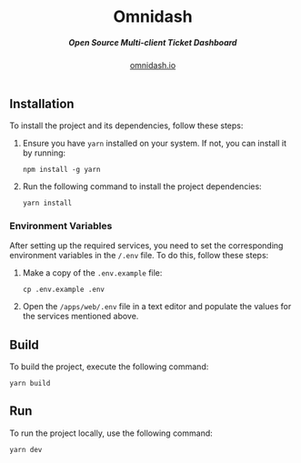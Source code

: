 <div align="center">
    <h1 align="center">Omnidash</h1>
    <h5>Open Source Multi-client Ticket Dashboard</h5>
</div>

<div align="center">
  <a href="https://omnidash.io?ref=github">omnidash.io</a>
</div>
<br/>

## Installation

To install the project and its dependencies, follow these steps:

1.  Ensure you have `yarn` installed on your system. If not, you can install it by running:

    ```sh-session
    npm install -g yarn
    ```

2.  Run the following command to install the project dependencies:
    ```sh-session
    yarn install
    ```

### Environment Variables

After setting up the required services, you need to set the corresponding environment variables in the `/.env` file. To do this, follow these steps:

1.  Make a copy of the `.env.example` file:
    ```sh-session
    cp .env.example .env
    ```
2.  Open the `/apps/web/.env` file in a text editor and populate the values for the services mentioned above.

## Build

To build the project, execute the following command:

```sh-session
yarn build
```

## Run

To run the project locally, use the following command:

```sh-session
yarn dev
```
